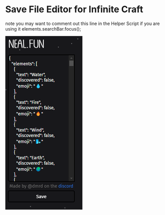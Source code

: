 # Save File Editor for Infinite Craft

note you may want to comment out this line in the Helper Script if you are using it
elements.searchBar.focus();

<img src="image.png">
